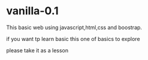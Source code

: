 # vanilla-0.1
This basic web using javascript,html,css and boostrap.

if you want tp learn basic this one of basics to explore

please take it as a lesson
